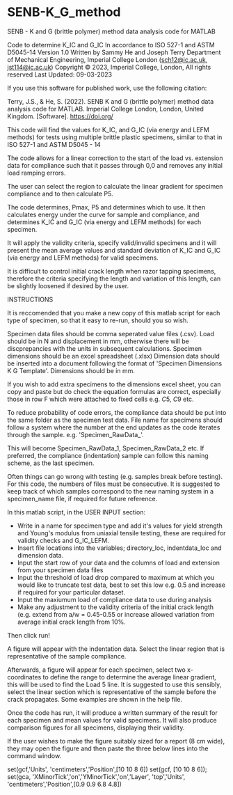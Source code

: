# SENB-K_G_method
SENB - K and G (brittle polymer) method data analysis code for MATLAB

Code to determine K_IC and G_IC
In accordance to ISO 527-1 and ASTM D5045-14
Version 1.0
Written by Sammy He and Joseph Terry
Department of Mechanical Engineering, Imperial College London
(sch12@ic.ac.uk, jst114@ic.ac.uk)
Copyright © 2023, Imperial College, London, All rights reserved
Last Updated: 09-03-2023

If you use this software for published work, use the following citation:

Terry, J.S., & He, S. (2022). SENB K and G (brittle polymer) method data analysis code for MATLAB.
Imperial College London, London, United Kingdom. [Software].  https://doi.org/


This code will find the values for K_IC, and G_IC (via energy and LEFM methods) for tests using multiple brittle plastic specimens, similar to that in ISO 527-1 and ASTM D5045 - 14

The code allows for a linear correction to the start of the load vs. extension data for compliance such that it passes through 0,0 and removes any initial load ramping errors.

The user can select the region to calculate the linear gradient for specimen compliance and to then calculate P5.

The code determines, Pmax, P5 and determines which to use. It then calculates energy under the curve for sample and compliance, and determines K_IC and G_IC (via energy and LEFM methods) for each specimen. 

It will apply the validity criteria, specify valid/invalid specimens and it will present the mean average values and standard deviation of K_IC and G_IC (via energy and LEFM methods) for valid specimens.

It is difficult to control initial crack length when razor tapping specimens, therefore the criteria specifying the length and variation of this length, can be slightly loosened if desired by the user.

INSTRUCTIONS

It is reccomended that you make a new copy of this matlab script for each type of specimen, so that it easy to re-run, should you so wish.

Specimen data files should be comma seperated value files (.csv). Load should be in N and displacement in mm, otherwise there will be discprepancies with the units in subsequent calculations. Specimen dimensions should be an excel spreadsheet (.xlsx) Dimension data should be inserted into a document following the format of 'Specimen Dimensions K G Template'. Dimensions should be in mm.

If you wish to add extra specimens to the dimensions excel sheet, you can copy and paste but do check the equation formulas are correct, especially those in row F which were attached to fixed cells e.g. $C$5, $C$9 etc.

To reduce probability of code errors, the compliance data should be put into the same folder as the specimen test data. File name for specimens should follow a system where the number at the end updates as the code iterates through the sample. e.g. 'Specimen_RawData_'. 

This will become Specimen_RawData_1, Specimen_RawData_2 etc. 
If preferred, the compliance (indentation) sample can follow this naming scheme, as the last specimen.

Often things can go wrong with testing (e.g. samples break before testing). For this code, the numbers of files must be consecutive. It is suggested to keep track of which samples correspond to the new naming system in a specimen_name file, if required for future reference.

In this matlab script, in the USER INPUT section:
- Write in a name for specimen type and add it's values for yield strength and Young's modulus from uniaxial tensile testing, these are required for validity checks and G_IC_LEFM.
- Insert file locations into the variables; directory_loc, indentdata_loc and dimension data.
- Input the start row of your data and the columns of load and extension from your specimen data files
- Input the threshold of load drop compared to maximum at which you would like to truncate test data, best to set this low e.g. 0.5 and increase if required for your particular dataset.
- Input the maxiumum load of compliance data to use during analysis
- Make any adjustment to the validity criteria of the initial crack length (e.g. extend from a/w = 0.45-0.55 or increase allowed variation from average initial crack length from 10%.

Then click run!

A figure will appear with the indentation data. Select the linear region that is representative of the sample compliance.

Afterwards, a figure will appear for each specimen, select two x-coordinates to define the range to determine the average linear gradient, this will be used to find the Load 5 line.
It is suggested to use this sensibly, select the linear section which is representative of the sample before the crack propagates. Some examples are shown in the help file.

Once the code has run, it will produce a written summary of the result for each specimen and mean values for valid specimens. It will also produce comparison figures for all specimens, displaying their validity.

If the user wishes to make the figure suitably sized for a report (8 cm wide), they may open the figure and then paste the three below lines into the command window.

set(gcf,'Units', 'centimeters','Position',[10 10 8 6])
set(gcf, [10 10 8 6]);
set(gca, 'XMinorTick','on','YMinorTick','on','Layer', 'top','Units', 'centimeters','Position',[0.9 0.9 6.8 4.8])
